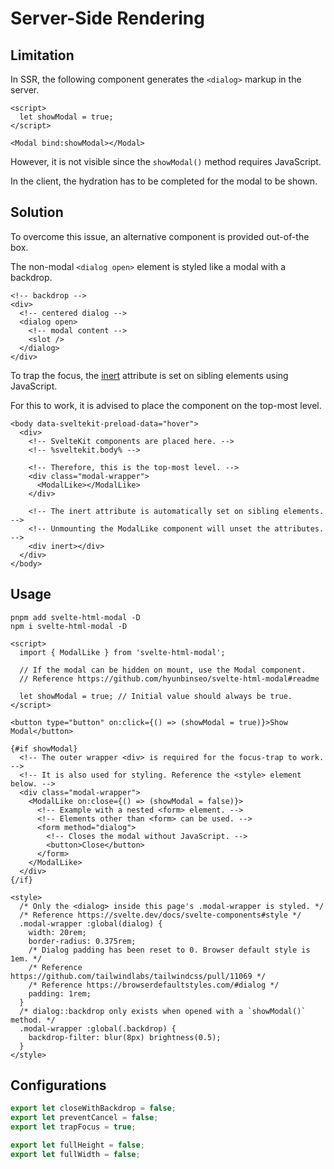 # Server-Side Rendering

## Limitation

In SSR, the following component generates the `<dialog>` markup in the server.

```svelte
<script>
  let showModal = true;
</script>

<Modal bind:showModal></Modal>
```

However, it is not visible since the `showModal()` method requires JavaScript.

In the client, the hydration has to be completed for the modal to be shown.

## Solution

To overcome this issue, an alternative component is provided out-of-the box.

The non-modal `<dialog open>` element is styled like a modal with a backdrop.

```svelte
<!-- backdrop -->
<div>
  <!-- centered dialog -->
  <dialog open>
    <!-- modal content -->
    <slot />
  </dialog>
</div>
```

To trap the focus, the [inert] attribute is set on sibling elements using JavaScript.

[inert]: https://developer.mozilla.org/en-US/docs/Web/HTML/Global_attributes/inert

For this to work, it is advised to place the component on the top-most level.

```svelte
<body data-sveltekit-preload-data="hover">
  <div>
    <!-- SvelteKit components are placed here. -->
    <!-- %sveltekit.body% -->

    <!-- Therefore, this is the top-most level. -->
    <div class="modal-wrapper">
      <ModalLike></ModalLike>
    </div>

    <!-- The inert attribute is automatically set on sibling elements. -->
    <!-- Unmounting the ModalLike component will unset the attributes.  -->
    <div inert></div>
  </div>
</body>
```

## Usage

```
pnpm add svelte-html-modal -D
npm i svelte-html-modal -D
```

```svelte
<script>
  import { ModalLike } from 'svelte-html-modal';

  // If the modal can be hidden on mount, use the Modal component.
  // Reference https://github.com/hyunbinseo/svelte-html-modal#readme

  let showModal = true; // Initial value should always be true.
</script>

<button type="button" on:click={() => (showModal = true)}>Show Modal</button>

{#if showModal}
  <!-- The outer wrapper <div> is required for the focus-trap to work. -->
  <!-- It is also used for styling. Reference the <style> element below. -->
  <div class="modal-wrapper">
    <ModalLike on:close={() => (showModal = false)}>
      <!-- Example with a nested <form> element. -->
      <!-- Elements other than <form> can be used. -->
      <form method="dialog">
        <!-- Closes the modal without JavaScript. -->
        <button>Close</button>
      </form>
    </ModalLike>
  </div>
{/if}

<style>
  /* Only the <dialog> inside this page's .modal-wrapper is styled. */
  /* Reference https://svelte.dev/docs/svelte-components#style */
  .modal-wrapper :global(dialog) {
    width: 20rem;
    border-radius: 0.375rem;
    /* Dialog padding has been reset to 0. Browser default style is 1em. */
    /* Reference https://github.com/tailwindlabs/tailwindcss/pull/11069 */
    /* Reference https://browserdefaultstyles.com/#dialog */
    padding: 1rem;
  }
  /* dialog::backdrop only exists when opened with a `showModal()` method. */
  .modal-wrapper :global(.backdrop) {
    backdrop-filter: blur(8px) brightness(0.5);
  }
</style>
```

## Configurations

```ts
export let closeWithBackdrop = false;
export let preventCancel = false;
export let trapFocus = true;

export let fullHeight = false;
export let fullWidth = false;
```
